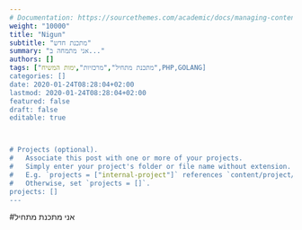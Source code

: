```yaml
---
# Documentation: https://sourcethemes.com/academic/docs/managing-content/
weight: "10000"
title: "Nigun"
subtitle: "מתכנת חדש"
summary: "אני מתמחה ב..."
authors: []
tags: ["מתכנת מתחיל","מרכזיות",ימות המשיח",PHP,GOLANG]
categories: []
date: 2020-01-24T08:28:04+02:00
lastmod: 2020-01-24T08:28:04+02:00
featured: false
draft: false
editable: true



# Projects (optional).
#   Associate this post with one or more of your projects.
#   Simply enter your project's folder or file name without extension.
#   E.g. `projects = ["internal-project"]` references `content/project/deep-learning/index.md`.
#   Otherwise, set `projects = []`.
projects: []
---
```

#אני מתכנת מתחיל
